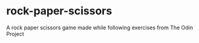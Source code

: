 # rock-paper-scissors
A rock paper scissors game made while following exercises from The Odin Project
